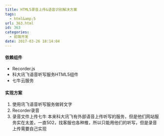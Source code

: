 ```yaml
---
title: HTML5录音上传&语音识别解决方案
tags:
  - html&amp;5
url: 363.html
id: 363
categories:
  - 前端开发
date: 2017-03-26 18:14:04
---
```


#### 依赖组件
- Recorder.js
- 科大讯飞语音听写服务HTML5组件
- 七牛云服务
#### 实现方案
1. 使用讯飞语音听写服务做转文字
2. Recorder录音
3. 录音文件上传七牛
本来科大讯飞有外部语音上传听写的服务，但是他们网站服务实在太差，一直502，找客服也各种推，所以只能用他们的听写，但是录音上传需要自己实现